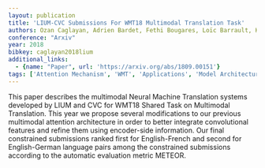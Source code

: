 ```yaml
---
layout: publication
title: 'LIUM-CVC Submissions For WMT18 Multimodal Translation Task'
authors: Ozan Caglayan, Adrien Bardet, Fethi Bougares, Loïc Barrault, Kai Wang, Marc Masana, Luis Herranz, Joost Van De Weijer
conference: "Arxiv"
year: 2018
bibkey: caglayan2018lium
additional_links:
  - {name: "Paper", url: 'https://arxiv.org/abs/1809.00151'}
tags: ['Attention Mechanism', 'WMT', 'Applications', 'Model Architecture', 'Multimodal Models']
---
```

This paper describes the multimodal Neural Machine Translation systems
developed by LIUM and CVC for WMT18 Shared Task on Multimodal Translation. This
year we propose several modifications to our previous multimodal attention
architecture in order to better integrate convolutional features and refine
them using encoder-side information. Our final constrained submissions ranked
first for English-French and second for English-German language pairs among the
constrained submissions according to the automatic evaluation metric METEOR.
